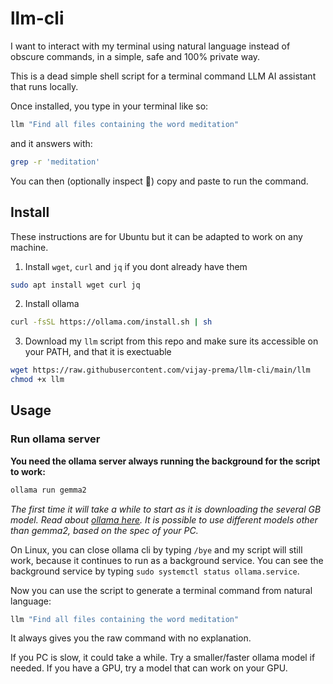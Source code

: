 # llm-cli
I want to interact with my terminal using natural language instead of obscure commands, in a simple, safe and 100% private way.

This is a dead simple shell script for a terminal command LLM AI assistant that runs locally.

Once installed, you type in your terminal like so:
```sh
llm "Find all files containing the word meditation"
```
and it answers with:
```sh
grep -r 'meditation'
```
You can then (optionally inspect 🤠) copy and paste to run the command.

## Install
These instructions are for Ubuntu but it can be adapted to work on any machine.
1. Install `wget`, `curl` and `jq` if you dont already have them
``` sh
sudo apt install wget curl jq
```
2. Install ollama
```sh
curl -fsSL https://ollama.com/install.sh | sh
```
3. Download my `llm` script from this repo and make sure its accessible on your PATH, and that it is exectuable
```sh
wget https://raw.githubusercontent.com/vijay-prema/llm-cli/main/llm
chmod +x llm
```

## Usage
### Run ollama server
**You need the ollama server always running the background for the script to work:**
```sh
ollama run gemma2
```
*The first time it will take a while to start as it is downloading the several GB model.
Read about [ollama here](https://github.com/ollama/ollama). It is possible to use different models other than gemma2, based on the spec of your PC.*

On Linux, you can close ollama cli by typing `/bye` and my script will still work, because it continues to run as a background service.  You can see the background service by typing `sudo systemctl status ollama.service`.

Now you can use the script to generate a terminal command from natural language:
```sh
llm "Find all files containing the word meditation"
```
It always gives you the raw command with no explanation.

If you PC is slow, it could take a while. Try a smaller/faster ollama model if needed.  If you have a GPU, try a model that can work on your GPU.
